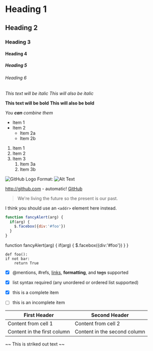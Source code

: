 
<!-- General mark up  -->

#      Heading 1 
##     Heading 2
###    Heading 3
####   Heading 4
#####  Heading 5
###### Heading 6

*This text will be italic*
_This will also be italic_

**This text will be bold**
__This will also be bold__

_You **can** combine them_


* Item 1
* Item 2
  * Item 2a
  * Item 2b


1. Item 1
1. Item 2
1. Item 3
   1. Item 3a
   1. Item 3b


![GitHub Logo](/images/logo.png)
Format: ![Alt Text](url)


http://github.com - automatic!
[GitHub](http://github.com)


> We're living the future so
> the present is our past.

I think you should use an
`<addr>` element here instead.

<!-------GitHub flavoured----- -->

<!-- Syntax highlighting------>

```javascript
function fancyAlert(arg) {
  if(arg) {
    $.facebox({div:'#foo'})
  }
}
```

<!-- Syntax highlighting with spaces--->
function fancyAlert(arg) {
      if(arg) {
        $.facebox({div:'#foo'})
      }
    }

<!-- Without Syntax highlighting-->
    def foo():
    if not bar:
        return True

<!--  task List       -->
- [x] @mentions, #refs, [links](), **formatting**, and <del>tags</del> supported
- [x] list syntax required (any unordered or ordered list supported)
- [x] this is a complete item
- [ ] this is an incomplete item


<!-- Tables
You can create tables by assembling a list of words and dividing them with hyphens - (for the first row), and then separating each column with a pipe |: -->

First Header | Second Header
------------ | -------------
Content from cell 1 | Content from cell 2
Content in the first column | Content in the second column


<!-- Strikethrough
Any word wrapped with two tildes (like ~~this~~) will appear crossed out. -->
~~ This is striked out text ~~